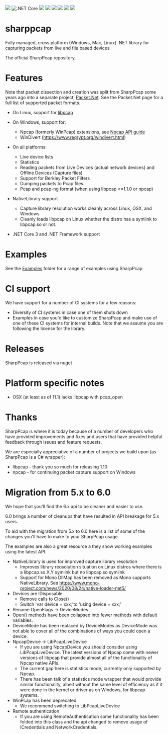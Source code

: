 [![](https://img.shields.io/nuget/v/SharpPcap.svg?label=NuGet&logo=nuget)](https://www.nuget.org/packages/SharpPcap/)
![.NET Core](https://github.com/chmorgan/sharppcap/workflows/.NET%20Core/badge.svg)
[![](https://img.shields.io/appveyor/ci/chmorgan/sharppcap/master.svg?label=AppVeyor&logo=appveyor)](https://ci.appveyor.com/project/chmorgan/sharppcap/branch/master)
[![](https://dev.azure.com/chmorgan/chmorgan/_apis/build/status/chmorgan.sharppcap)](https://dev.azure.com/chmorgan/chmorgan/_build/latest?definitionId=1&branchName=master)
[![](https://img.shields.io/circleci/build/gh/chmorgan/sharppcap?label=CircleCI&logo=circleci)](https://circleci.com/gh/chmorgan/sharppcap)
[![](https://img.shields.io/travis/com/chmorgan/sharppcap/master?label=Travis%20CI&logo=travis)](https://travis-ci.com/chmorgan/sharppcap)
[![](https://codecov.io/gh/chmorgan/sharppcap/branch/master/graph/badge.svg)](https://codecov.io/gh/chmorgan/sharppcap)
[![](https://badges.gitter.im/SharpPcap/community.svg)](https://gitter.im/SharpPcap/community)

# sharppcap
Fully managed, cross platform (Windows, Mac, Linux) .NET library for capturing packets from live and file based devices

The official SharpPcap repository.

# Features
Note that packet dissection and creation was split from SharpPcap some years ago into a separate project, [Packet.Net](https://github.com/chmorgan/packetnet). See the Packet.Net page for a full list of supported packet formats.

* On Linux, support for [libpcap](http://www.tcpdump.org/manpages/pcap.3pcap.html)

* On Windows, support for:
  * Npcap (formerly WinPcap) extensions, see [Npcap API guide](https://nmap.org/npcap/guide/npcap-devguide.html#npcap-api)
  * WinDivert (https://www.reqrypt.org/windivert.html)

* On all platforms:
  * Live device lists
  * Statistics
  * Reading packets from Live Devices (actual network devices) and Offline Devices (Capture files)
  * Support for Berkley Packet Filters
  * Dumping packets to Pcap files.
  * Pcap and pcap-ng format (when using libpcap >=1.1.0 or npcap)

* NativeLibrary support
  * Capture library resolution works cleanly across Linux, OSX, and Windows
  * Cleanly loads libpcap on Linux whether the distro has a symlink to libpcap.so or not.

* .NET Core 3 and .NET Framework support

# Examples
See the [Examples](https://github.com/chmorgan/sharppcap/tree/master/Examples) folder for a range of examples using SharpPcap

# CI support
We have support for a number of CI systems for a few reasons:

* Diversity of CI systems in case one of them shuts down
* Examples in case you'd like to customize SharpPcap and make use of one of these CI systems for internal builds. Note that we assume you are following the license for the library.

# Releases
SharpPcap is released via nuget

# Platform specific notes
* OSX (at least as of 11.1) lacks libpcap with pcap_open

# Thanks

SharpPcap is where it is today because of a number of developers who have provided improvements and fixes
and users that have provided helpful feedback through issues and feature requests.

We are especially appreciative of a number of projects we build upon (as SharpPcap is a C# wrapper):

* libpcap - thank you so much for releasing 1.10
* npcap - for continuing packet capture support on Windows

# Migration from 5.x to 6.0

We hope that you'll find the 6.x api to be cleaner and easier to use.

6.0 brings a number of cleanups that have resulted in API breakage for 5.x users.

To aid with the migration from 5.x to 6.0 here is a list of some of the changes you'll have to make to your
SharpPcap usage.

The examples are also a great resource a they show working examples using the latest API.

* NativeLibrary is used for improved capture library resolution
  * Improves library reosolution situation on Linux distros where there is a libpcap.so.X.Y symlink but no libpcap.so symlink
  * Support for Mono DllMap has been removed as Mono supports NativeLibrary. See https://www.mono-project.com/news/2020/08/24/native-loader-net5/
* Devices are IDisposable
  * Remove calls to Close()
  * Switch 'var device = xxx;'to 'using device = xxx;'
* Rename OpenFlags -> DeviceModes
* Open() methods have been collapsed into fewer methods with default variables.
* DeviceMode has been replaced by DeviceModes as DeviceMode was not able to cover all of the combinations of ways you could open a device.
* NpcapDevice -> LibPcapLiveDevice
  * If you are using NpcapDevice you should consider using LibPcapLiveDevice. The latest versions of Npcap come with
newer versions of libpcap that provide almost all of the functionality of Npcap native APIs.
  * The current gap here is statistics mode, currently only supported by Npcap.
  * There has been talk of a statistics mode wrapper that would provide similar functionality, albeit without
the same level of efficiency as if it were done in the kernel or driver as on Windows, for libpcap systems.
* WinPcap has been deprecated
  * We recommend switching to LibPcapLiveDevice
* Remote authentication
  * If you are using RemoteAuthentication some functionality has been folded into this class and the api changed
to remove usage of ICredentials and NetworkCredentials.
